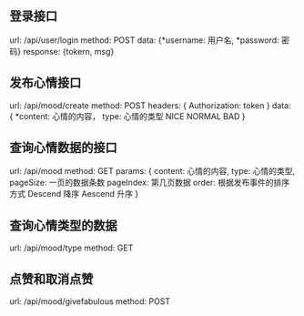 ## 登录接口

url: /api/user/login
method: POST
data: {*username: 用户名, *password: 密码}
response: {tokern, msg}

## 发布心情接口

url: /api/mood/create
method: POST
headers: {
    Authorization: token
}
data: {
    *content: 心情的内容，
    type: 心情的类型  NICE NORMAL BAD
}


## 查询心情数据的接口

url: /api/mood
method: GET
params: {
    content: 心情的内容,
    type: 心情的类型,
    pageSize: 一页的数据条数
    pageIndex: 第几页数据
    order: 根据发布事件的排序方式 Descend 降序  Aescend 升序
}

## 查询心情类型的数据

url: /api/mood/type
method: GET


## 点赞和取消点赞

url: /api/mood/givefabulous
method: POST